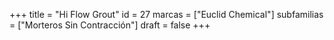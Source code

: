 +++
title = "Hi Flow Grout"
id = 27
marcas = ["Euclid Chemical"]
subfamilias = ["Morteros Sin Contracción"]
draft = false
+++

<!--more-->